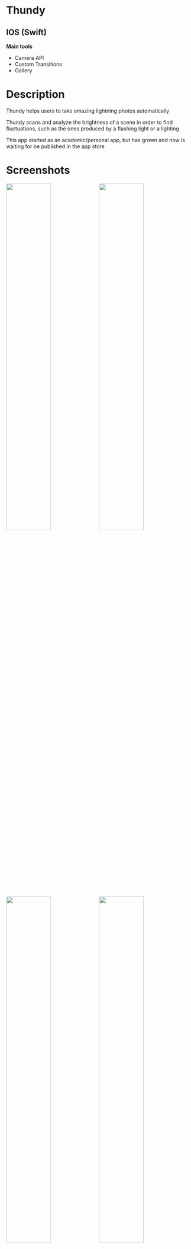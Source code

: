 <h1>Thundy</h1>
<h2>IOS (Swift)</h2>
<b>Main tools</b>
<ul>
<li>Camera API</li>
<li>Custom Transitions</li>
<li>Gallery</li>
</ul>

<h1>Description</h1>
<p>Thundy helps users to take amazing lightning photos automatically</p>
<p>Thundy scans and analyze the brightness of a scene in order to find fluctuations, such as the ones produced by a flashing light or a lighting</p>
<p>This app started as an academic/personal app, but has grown and now is waiting for be published in the app store</p>

<h1>Screenshots</h1>
<p>
  <a href='#img1'><img id='img1' width = '49%' src='device-2019-02-05-123200.png'/></a>
  <a href='#img2'><img id='img2' width = '49%' src='device-2019-02-05-123255.png'/></a>
</p>
<p>
  <a href='#img3'><img id='img3' width = '49%' src='device-2019-02-05-123346.png'/></a>
  <a href='#img4'><img id='img4' width = '49%' src='device-2019-02-05-123438.png'/></a>
</p>

<h1>Video/Gif</h1>


<h1>License</h1>
<p>This repo acts like a portfolio and the app contained here <b>can't hold liability neither place warranty</b>. Furthermore, Thundy is meant to be a commercial app published in the app store, so in order to avoid problems in the future this repo has a <b>NonCommercial</b> CC-BY-NC license</p>
<a rel="license" href="http://creativecommons.org/licenses/by-nc-nd/4.0/"><img alt="Creative Commons License" style="border-width:0" src="https://i.creativecommons.org/l/by-nc-nd/4.0/88x31.png" /></a><br />This work is licensed under a <a rel="license" href="http://creativecommons.org/licenses/by-nc-nd/4.0/">Creative Commons Attribution-NonCommercial-NoDerivatives 4.0 International License</a>.
